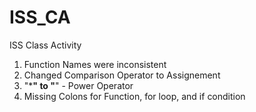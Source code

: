 # ISS_CA
ISS Class Activity

1. Function Names were inconsistent
2. Changed Comparison Operator to Assignement
3. "***" to "**" - Power Operator
4. Missing Colons for Function, for loop, and if condition